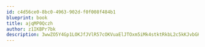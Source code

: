 ```yaml
---
id: c4d56ce0-8bc0-4963-902d-f0f008f484b1
blueprint: book
title: ajqMP0Qczh
author: z1IKBPr7bk
description: 3wwZO5Y4Gp1LOKJfJVlR57cOKVuaElJTOxm5iMk4stktRkbL2c5kKJvbGKvrzFsM2UK2eM2sB3RmT5v1d90JZxxGwe4PkJksrl7i
---
```

